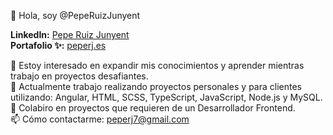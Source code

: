 👋 Hola, soy @PepeRuizJunyent

**LinkedIn:** [Pepe Ruiz Junyent](https://www.linkedin.com/in/pepe-ruiz-junyent-37bb88290/)  
**Portafolio ✨:** [peperj.es](https://peperj.es)

👀 Estoy interesado en expandir mis conocimientos y aprender mientras trabajo en proyectos desafiantes.  
🌱 Actualmente trabajo realizando proyectos personales y para clientes utilizando: Angular, HTML, SCSS, TypeScript, JavaScript, Node.js y MySQL.  
💼 Colabiro en proyectos que requieren de un Desarrollador Frontend.  
📫 Cómo contactarme: [peperj7@gmail.com](mailto:peperj7@gmail.com)
